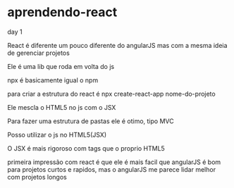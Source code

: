 # aprendendo-react

day 1 

React é diferente um pouco diferente do angularJS mas com a mesma ideia de gerenciar projetos

Ele é uma lib que roda em volta do js

npx é basicamente igual o npm

para criar a estrutura do react é npx create-react-app nome-do-projeto

Ele mescla o HTML5 no js com o JSX

Para fazer uma estrutura de pastas ele é otimo, tipo MVC

Posso utilizar o js no HTML5(JSX)

O JSX é mais rigoroso com tags que o proprio HTML5

primeira impressão com react é que ele é mais facil que angularJS é bom para projetos curtos e rapidos, mas o angularJS me parece lidar melhor com projetos longos
